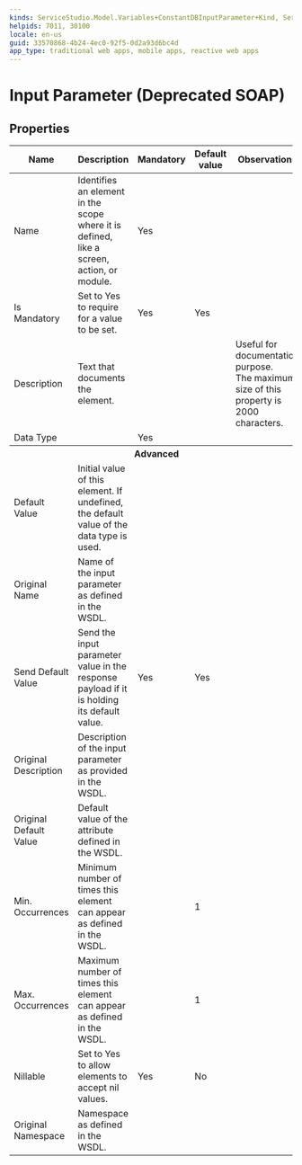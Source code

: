 ```yaml
---
kinds: ServiceStudio.Model.Variables+ConstantDBInputParameter+Kind, ServiceStudio.Model.Variables+GenericInputParameter+Kind, ServiceStudio.Model.Variables+JSInputParameter+Kind, ServiceStudio.Model.Variables+ProcessInput+Kind, ServiceStudio.Model.Variables+SerializableInputParameter+Kind, ServiceStudio.Model.Variables+SyntheticInputParameter+Kind, ServiceStudio.Model.Variables+URLSerializableInputParameter+Kind, ServiceStudio.Model.Variables+WebReferenceGenericInputParameter+Kind, ServiceStudio.Model.Variables+ReferenceGenericInputParameter+Kind, ServiceStudio.Model.Variables+ReferenceProcessInput+Kind, ServiceStudio.Model.Variables+ReferenceSerializableInputParameter+Kind
helpids: 7011, 30100
locale: en-us
guid: 33570868-4b24-4ec0-92f5-0d2a93d6bc4d
app_type: traditional web apps, mobile apps, reactive web apps
---
```


# Input Parameter (Deprecated SOAP)


## Properties

<table markdown="1">
<thead>
<tr>
<th>Name</th>
<th>Description</th>
<th>Mandatory</th>
<th>Default value</th>
<th>Observations</th>
</tr>
</thead>
<tbody>
<tr>
<td title="Name">Name</td>
<td>Identifies an element in the scope where it is defined, like a screen, action, or module.</td>
<td>Yes</td>
<td></td>
<td></td>
</tr>
<tr>
<td title="Is Mandatory">Is Mandatory</td>
<td>Set to Yes to require for a value to be set.</td>
<td>Yes</td>
<td>Yes</td>
<td></td>
</tr>
<tr>
<td title="Description">Description</td>
<td>Text that documents the element.</td>
<td></td>
<td></td>
<td>Useful for documentation purpose.<br/>The maximum size of this property is 2000 characters.</td>
</tr>
<tr>
<td title="Data Type">Data Type</td>
<td></td>
<td>Yes</td>
<td></td>
<td></td>
</tr>
<tr >
<th colspan="5">Advanced</th>
</tr>
<tr>
<td title="Default Value">Default Value</td>
<td>Initial value of this element. If undefined, the default value of the data type is used.</td>
<td></td>
<td></td>
<td></td>
</tr>
<tr>
<td title="Original Name">Original Name</td>
<td>Name of the input parameter as defined in the WSDL.</td>
<td></td>
<td></td>
<td></td>
</tr>
<tr>
<td title="Send Default Value">Send Default Value</td>
<td>Send the input parameter value in the response payload if it is holding its default value.</td>
<td>Yes</td>
<td>Yes</td>
<td></td>
</tr>
<tr>
<td title="Original Description">Original Description</td>
<td>Description of the input parameter as provided in the WSDL.</td>
<td></td>
<td></td>
<td></td>
</tr>
<tr>
<td title="Original Default Value">Original Default Value</td>
<td>Default value of the attribute defined in the WSDL.</td>
<td></td>
<td></td>
<td></td>
</tr>
<tr>
<td title="Min. Occurrences">Min. Occurrences</td>
<td>Minimum number of times this element can appear as defined in the WSDL.</td>
<td></td>
<td>1</td>
<td></td>
</tr>
<tr>
<td title="Max. Occurrences">Max. Occurrences</td>
<td>Maximum number of times this element can appear as defined in the WSDL.</td>
<td></td>
<td>1</td>
<td></td>
</tr>
<tr>
<td title="Nillable">Nillable</td>
<td>Set to Yes to allow elements to accept nil values.</td>
<td>Yes</td>
<td>No</td>
<td></td>
</tr>
<tr>
<td title="Original Namespace">Original Namespace</td>
<td>Namespace as defined in the WSDL.</td>
<td></td>
<td></td>
<td></td>
</tr>
</tbody>
</table>

